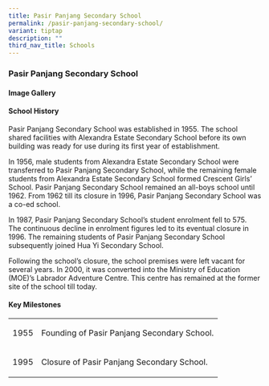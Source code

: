 ```yaml
---
title: Pasir Panjang Secondary School
permalink: /pasir-panjang-secondary-school/
variant: tiptap
description: ""
third_nav_title: Schools
---
```

<h3><strong>Pasir Panjang Secondary School</strong></h3>
<p></p>
<h4><strong>Image Gallery</strong></h4>
<p></p>
<p></p>
<h4><strong>School History</strong></h4>
<p>Pasir Panjang Secondary School was established in 1955. The school shared
facilities with Alexandra Estate Secondary School before its own building
was ready for use during its first year of establishment.</p>
<p>In 1956, male students from Alexandra Estate Secondary School were transferred
to Pasir Panjang Secondary School, while the remaining female students
from Alexandra Estate Secondary School formed Crescent Girls’ School. Pasir
Panjang Secondary School remained an all-boys school until 1962. From 1962
till its closure in 1996, Pasir Panjang Secondary School was a co-ed school.</p>
<p>In 1987, Pasir Panjang Secondary School’s student enrolment fell to 575.
The continuous decline in enrolment figures led to its eventual closure
in 1996. The remaining students of Pasir Panjang Secondary School subsequently
joined Hua Yi Secondary School.</p>
<p>Following the school’s closure, the school premises were left vacant for
several years. In 2000, it was converted into the Ministry of Education
(MOE)’s Labrador Adventure Centre. This centre has remained at the former
site of the school till today.</p>
<h4><strong>Key Milestones</strong></h4>
<p></p>
<table style="minWidth: 50px">
<colgroup>
<col>
<col>
</colgroup>
<tbody>
<tr>
<td rowspan="1" colspan="1">
<p>1955</p>
</td>
<td rowspan="1" colspan="1">
<p>Founding of Pasir Panjang Secondary School.</p>
</td>
</tr>
<tr>
<td rowspan="1" colspan="1">
<p>1995</p>
</td>
<td rowspan="1" colspan="1">
<p>Closure of Pasir Panjang Secondary School.</p>
</td>
</tr>
</tbody>
</table>
<p></p>
<p></p>